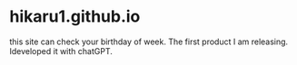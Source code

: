 # hikaru1.github.io
this site can check your birthday of week.
The first product I am releasing. Ideveloped it with chatGPT.
